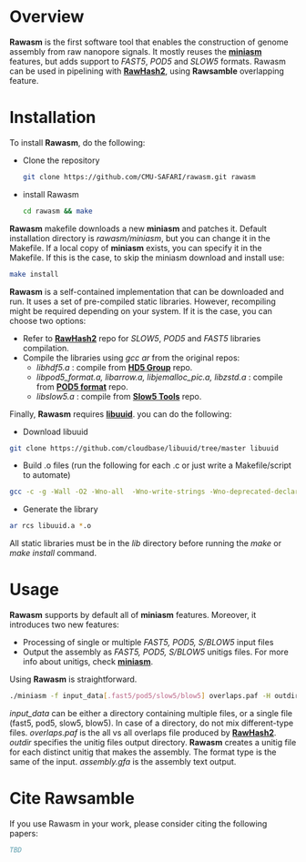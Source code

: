 # Overview
**Rawasm** is the first software tool that enables the construction of genome assembly from raw nanopore signals.
It mostly reuses the **[miniasm](https://github.com/lh3/miniasm)** features, but adds support to _FAST5_, _POD5_ and _SLOW5_ formats.
Rawasm can be used in pipelining with **[RawHash2](https://github.com/CMU-SAFARI/RawHash)**, using **Rawsamble** overlapping feature.

# Installation

To install **Rawasm**, do the following:
* Clone the repository
  ```bash
  git clone https://github.com/CMU-SAFARI/rawasm.git rawasm
  ```
* install Rawasm
  ```bash
  cd rawasm && make
  ```

**Rawasm** makefile downloads a new **miniasm** and patches it. 
Default installation directory is _rawasm/miniasm_, but you can change it in the Makefile.
If a local copy of **miniasm** exists, you can specify it in the Makefile.
If this is the case, to skip the miniasm download and install use:
```bash
make install
```

**Rawasm** is a self-contained implementation that can be downloaded and run. It uses a set of pre-compiled static libraries.
However, recompiling might be required depending on your system. If it is the case, you can choose two options:
- Refer to **[RawHash2](https://github.com/CMU-SAFARI/RawHash)** repo for _SLOW5_, _POD5_ and _FAST5_ libraries compilation.
- Compile the libraries using _gcc ar_ from the original repos:
  - _libhdf5.a_ : compile from **[HD5 Group](https://github.com/HDFGroup/hdf5)** repo.
  - _libpod5_format.a, libarrow.a, libjemalloc_pic.a, libzstd.a_ : compile from **[POD5 format](https://github.com/nanoporetech/pod5-file-format)** repo.
  - _libslow5.a_ : compile from **[Slow5 Tools](https://github.com/hasindu2008/slow5tools)** repo.

Finally, **Rawasm** requires **[libuuid](https://github.com/cloudbase/libuuid/tree/master)**. you can do the following:
- Download libuuid
```bash
git clone https://github.com/cloudbase/libuuid/tree/master libuuid
```
- Build .o files (run the following for each .c or just write a Makefile/script to automate)
```bash
gcc -c -g -Wall -O2 -Wno-all  -Wno-write-strings -Wno-deprecated-declarations -Wcpp -I. file.c -o file.o
```
- Generate the library
```bash
ar rcs libuuid.a *.o
```
All static libraries must be in the _lib_ directory before running the _make_ or _make install_ command.
# Usage

**Rawasm** supports by default all of **miniasm** features. Moreover, it introduces two new features:
- Processing of single or multiple _FAST5, POD5, S/BLOW5_ input files
- Output the assembly as _FAST5, POD5, S/BLOW5_ unitigs files. For more info about unitigs, check **[miniasm](https://github.com/lh3/miniasm)**.

Using **Rawasm** is straightforward.
```bash
./miniasm -f input_data[.fast5/pod5/slow5/blow5] overlaps.paf -H outdir > assembly.gfa
```
_input_data_ can be either a directory containing multiple files, or a single file (fast5, pod5, slow5, blow5). In case of a directory, do not mix different-type files.
_overlaps.paf_ is the all vs all overlaps file produced by **[RawHash2](https://github.com/CMU-SAFARI/RawHash)**.
_outdir_ specifies the unitig files output directory. **Rawasm** creates a unitig file for each distinct unitig that makes the assembly. The format type is the same of the input.
_assembly.gfa_ is the assembly text output.

# Cite Rawsamble
If you use Rawasm in your work, please consider citing the following papers:

```bibtex
TBD
```

